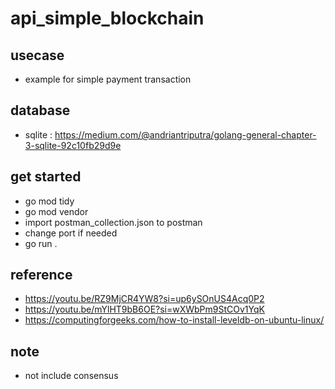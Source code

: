 # api_simple_blockchain

## usecase
- example for simple payment transaction

## database
- sqlite : https://medium.com/@andriantriputra/golang-general-chapter-3-sqlite-92c10fb29d9e

## get started
- go mod tidy
- go mod vendor
- import postman_collection.json to postman
- change port if needed
- go run . 

## reference
- https://youtu.be/RZ9MjCR4YW8?si=up6ySOnUS4Acq0P2
- https://youtu.be/mYlHT9bB6OE?si=wXWbPm9StCOv1YqK
- https://computingforgeeks.com/how-to-install-leveldb-on-ubuntu-linux/


## note
- not include consensus

